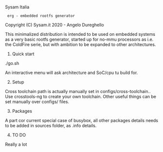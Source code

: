 Sysam Italia

     erg - embedded rootfs generator

Copyright (C) Sysam.it 2020 - Angelo Dureghello


This minimalized distribution is intended to be used on embedded 
systems as a very basic rootfs generator, started up for no-mmu 
processors as i.e. the ColdFire serie, but with ambition to be expanded
to other architectures. 

1. Quick start

./go.sh

An interactive menu will ask architecture and SoC/cpu tu build for.

2. Setup

Cross toolchain path is actually manually set in configs/cross-toolchain..
Use crosstools-ng to create your own toolchain.
Other useful things can be set manually over configs/ files.

3. Packages

A part cor current special case of busybox, all other packages details
needs to be added in sources folder, as .info details.


4. TO DO

Really a lot
